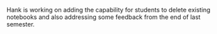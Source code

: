 Hank is working on adding the capability for students to delete existing notebooks and also addressing some feedback from the end of last semester.
